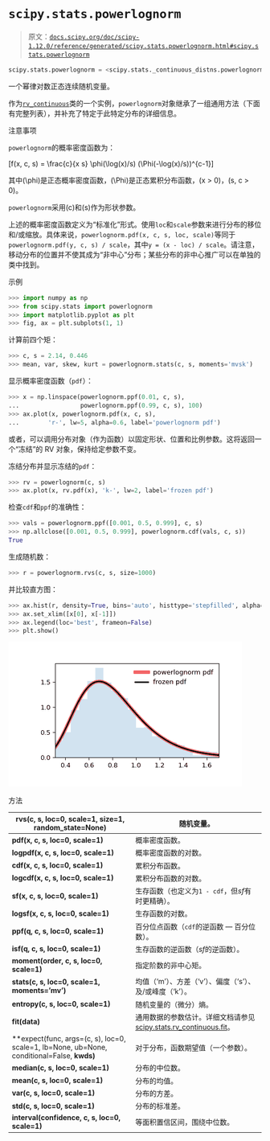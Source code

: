 # `scipy.stats.powerlognorm`

> 原文：[`docs.scipy.org/doc/scipy-1.12.0/reference/generated/scipy.stats.powerlognorm.html#scipy.stats.powerlognorm`](https://docs.scipy.org/doc/scipy-1.12.0/reference/generated/scipy.stats.powerlognorm.html#scipy.stats.powerlognorm)

```py
scipy.stats.powerlognorm = <scipy.stats._continuous_distns.powerlognorm_gen object>
```

一个幂律对数正态连续随机变量。

作为[`rv_continuous`](https://docs.scipy.org/doc/scipy-1.12.0/reference/generated/scipy.stats.rv_continuous.html#scipy.stats.rv_continuous "scipy.stats.rv_continuous")类的一个实例，`powerlognorm`对象继承了一组通用方法（下面有完整列表），并补充了特定于此特定分布的详细信息。

注意事项

`powerlognorm`的概率密度函数为：

\[f(x, c, s) = \frac{c}{x s} \phi(\log(x)/s) (\Phi(-\log(x)/s))^{c-1}\]

其中\(\phi\)是正态概率密度函数，\(\Phi\)是正态累积分布函数，\(x > 0\)，\(s, c > 0\)。

`powerlognorm`采用\(c\)和\(s\)作为形状参数。

上述的概率密度函数定义为“标准化”形式。使用`loc`和`scale`参数来进行分布的移位和/或缩放。具体来说，`powerlognorm.pdf(x, c, s, loc, scale)`等同于`powerlognorm.pdf(y, c, s) / scale`，其中`y = (x - loc) / scale`。请注意，移动分布的位置并不使其成为“非中心”分布；某些分布的非中心推广可以在单独的类中找到。

示例

```py
>>> import numpy as np
>>> from scipy.stats import powerlognorm
>>> import matplotlib.pyplot as plt
>>> fig, ax = plt.subplots(1, 1) 
```

计算前四个矩：

```py
>>> c, s = 2.14, 0.446
>>> mean, var, skew, kurt = powerlognorm.stats(c, s, moments='mvsk') 
```

显示概率密度函数（`pdf`）：

```py
>>> x = np.linspace(powerlognorm.ppf(0.01, c, s),
...                 powerlognorm.ppf(0.99, c, s), 100)
>>> ax.plot(x, powerlognorm.pdf(x, c, s),
...        'r-', lw=5, alpha=0.6, label='powerlognorm pdf') 
```

或者，可以调用分布对象（作为函数）以固定形状、位置和比例参数。这将返回一个“冻结”的 RV 对象，保持给定参数不变。

冻结分布并显示冻结的`pdf`：

```py
>>> rv = powerlognorm(c, s)
>>> ax.plot(x, rv.pdf(x), 'k-', lw=2, label='frozen pdf') 
```

检查`cdf`和`ppf`的准确性：

```py
>>> vals = powerlognorm.ppf([0.001, 0.5, 0.999], c, s)
>>> np.allclose([0.001, 0.5, 0.999], powerlognorm.cdf(vals, c, s))
True 
```

生成随机数：

```py
>>> r = powerlognorm.rvs(c, s, size=1000) 
```

并比较直方图：

```py
>>> ax.hist(r, density=True, bins='auto', histtype='stepfilled', alpha=0.2)
>>> ax.set_xlim([x[0], x[-1]])
>>> ax.legend(loc='best', frameon=False)
>>> plt.show() 
```

![../../_images/scipy-stats-powerlognorm-1.png](img/032fc16633336943ab8bc35ceb4b73eb.png)

方法

| **rvs(c, s, loc=0, scale=1, size=1, random_state=None)** | 随机变量。 |
| --- | --- |
| **pdf(x, c, s, loc=0, scale=1)** | 概率密度函数。 |
| **logpdf(x, c, s, loc=0, scale=1)** | 概率密度函数的对数。 |
| **cdf(x, c, s, loc=0, scale=1)** | 累积分布函数。 |
| **logcdf(x, c, s, loc=0, scale=1)** | 累积分布函数的对数。 |
| **sf(x, c, s, loc=0, scale=1)** | 生存函数（也定义为`1 - cdf`，但*sf*有时更精确）。 |
| **logsf(x, c, s, loc=0, scale=1)** | 生存函数的对数。 |
| **ppf(q, c, s, loc=0, scale=1)** | 百分位点函数（`cdf`的逆函数 — 百分位数）。 |
| **isf(q, c, s, loc=0, scale=1)** | 生存函数的逆函数（*sf*的逆函数）。 |
| **moment(order, c, s, loc=0, scale=1)** | 指定阶数的非中心矩。 |
| **stats(c, s, loc=0, scale=1, moments=’mv’)** | 均值（‘m’）、方差（‘v’）、偏度（‘s’）、及/或峰度（‘k’）。 |
| **entropy(c, s, loc=0, scale=1)** | 随机变量的（微分）熵。 |
| **fit(data)** | 通用数据的参数估计。详细文档请参见 [scipy.stats.rv_continuous.fit](https://docs.scipy.org/doc/scipy/reference/generated/scipy.stats.rv_continuous.fit.html#scipy.stats.rv_continuous.fit)。 |
| **expect(func, args=(c, s), loc=0, scale=1, lb=None, ub=None, conditional=False, **kwds)** | 对于分布，函数期望值（一个参数）。 |
| **median(c, s, loc=0, scale=1)** | 分布的中位数。 |
| **mean(c, s, loc=0, scale=1)** | 分布的均值。 |
| **var(c, s, loc=0, scale=1)** | 分布的方差。 |
| **std(c, s, loc=0, scale=1)** | 分布的标准差。 |
| **interval(confidence, c, s, loc=0, scale=1)** | 等面积置信区间，围绕中位数。 |
